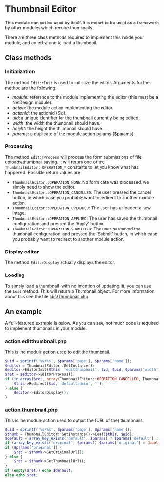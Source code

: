 # Thumbnail Editor

This module can not be used by itself. It is meant to be used as a framework by other modules which require thumbnails.

There are three class methods required to implement this inside your module, and an extra one to load a thumbnail.

## Class methods

### Initialization

The method ```EditorInit``` is used to initialize the editor. Arguments for the method are the following:

- _module_: reference to the module implementing the editor (this must be a NetDesign module).
- _action_: the module action implementing the editor.
- _actionid_: the actionid ($id).
- _uid_: a unique identifier for the thumbnail currently being edited.
- _width_: the width the thumbnail should have.
- _height_: the height the thumbnail should have.
- _params_: a duplicate of the module action params ($params).

### Processing

The method ```EditorProcess``` will process the form submissions of file uploads/thumbnail saving. It will return one
of the ```ThumbnailEditor::OPERATION_*``` constants to let you know what has happened. Possible return values are:

- ```ThumbnailEditor::OPERATION_NONE```: No form data was processed, we simply need to show the editor.
- ```ThumbnailEditor::OPERATION_CANCELLED```: The user pressed the cancel button, in which case you probably want to redirect to another module action.
- ```ThumbnailEditor::OPERATION_UPLOADED```: The user has uploaded a new image.
- ```ThumbnailEditor::OPERATION_APPLIED```: The user has saved the thumbnail configuration, and pressed the 'Apply' button.
- ```ThumbnailEditor::OPERATION_SUBMITTED```: The user has saved the thumbnail configuration, and pressed the 'Submit' button, in which case you probably want to redirect to another module action.

### Display editor

The method ```EditorDisplay``` actually displays the editor.

### Loading

To simply load a thumbnail (with no intention of updating it), you can use the ```Load``` method. This will return a Thumbnail object. For more information about this
see the file [libs/Thumbnail.php](libs/Thumbnail.php).

## An example

A full-featured example is below. As you can see, not much code is required to implement thumbnails in your module.

### action.editthumbnail.php

This is the module action used to edit the thumbnail.

```php
$uid = sprintf('%s/%s', $params['page'], $params['name']);                                                  // Generate an uid
$editor = ThumbnailEditor::GetInstance();
$editor->EditorInit($this, 'editthumbnail', $id, $uid, $params['width'], $params['height'], $params);       // Initialize the editor
$ret = $editor->EditorProcess();                                                                            // Process the form
if (in_array($ret, array(ThumbnailEditor::OPERATION_CANCELLED, ThumbnailEditor::OPERATION_SUBMITTED))) {
    $this->Redirect($id, 'defaultadmin', '');                                                               // Redirect if 'Submit' or 'Cancel' buttons have been pressed
} else {
    $editor->EditorDisplay();                                                                               // Otherwise display the editor
}
```

### action.thumbnail.php

This is the module action used to output the (URL of the) thumbnails.

```php
$uid = sprintf('%s/%s', $params['page'], $params['name']);
$thumb = ThumbnailEditor::GetInstance()->Load($this, $uid);                                                 // Load the thumbnail
$default = array_key_exists('default', $params) ? $params['default'] : '';                                  // Allow for a default URL if no thumbnail is set
if (array_key_exists('original', $params)) $params['original'] = (bool)$params['original'];                 // Check if we should output the original image or the thumbnail
if ($params['original']) {
    $ret = $thumb->GetOriginalUrl();
} else {
    $ret = $thumb->GetThumbnailUrl();
}
if (empty($ret)) echo $default;                                                                             // No thubmnail uploaded, output default value
else echo $ret;                                                                                             // Thubmnail uploaded, output the correct URL to it
```